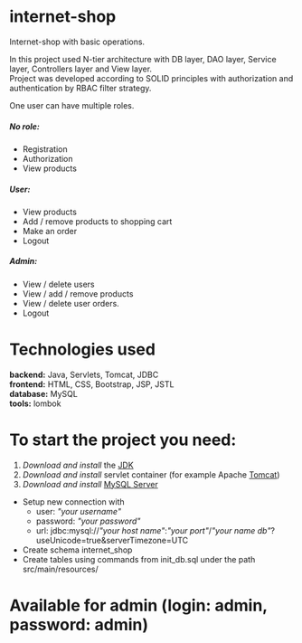 # internet-shop
Internet-shop with basic operations. 

In this project used N-tier architecture with DB layer, DAO layer, Service layer, Controllers layer and View layer. <br>
Project was developed according to SOLID principles with authorization and authentication by RBAC filter strategy.

One user can have multiple roles. <br>
##### No role: <br>
  - Registration
  - Authorization
  - View products
##### User: <br>
  - View products
  - Add / remove products to shopping cart
  - Make an order
  - Logout
##### Admin: <br>
  - View / delete users
  - View / add / remove products
  - View / delete user orders.
  - Logout

# Technologies used <br>
**backend:** Java, Servlets, Tomcat, JDBC <br>
**frontend:** HTML, CSS, Bootstrap, JSP, JSTL <br>
**database:** MySQL <br>
**tools:** lombok <br>

# To start the project you need: <br>

1) *Download and install* the [JDK](https://www.oracle.com/java/technologies/javase-downloads.html, "Download JDK") <br>
2) *Download and install* servlet container (for example Apache [Tomcat](https://tomcat.apache.org/download-90.cgi, "Download Tomcat")) <br>
3) *Download and install* [MySQL Server](https://dev.mysql.com/downloads/)<br>
+ Setup new connection with <br>
  + user: *"your username"* <br>
  + password: *"your password"*<br>
  + url: jdbc:mysql://*"your host name"*:*"your port"*/*"your name db"*?useUnicode=true&serverTimezone=UTC <br>
+ Create schema internet_shop <br>
+ Create tables using commands from init_db.sql under the path src/main/resources/ <br>

# Available for admin (login: admin, password: admin)
